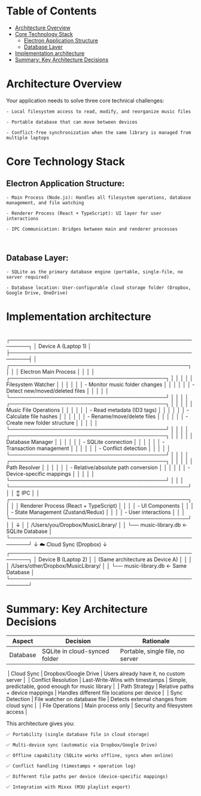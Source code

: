 # Table of Contents

- [Architecture Overview](#architecture-overview)
- [Core Technology Stack](#core-technology-stack)
  - [Electron Application Structure](#electron-application-structure)
  - [Database Layer](#database-layer)
- [Implementation architecture](#implementation-architecture)
- [Summary: Key Architecture Decisions](#summary-key-architecture-decisions)

# Architecture Overview

Your application needs to solve three core technical challenges:

    - Local filesystem access to read, modify, and reorganize music files

    - Portable database that can move between devices

    - Conflict-free synchronization when the same library is managed from multiple laptops

# Core Technology Stack

## Electron Application Structure:

    - Main Process (Node.js): Handles all filesystem operations, database management, and file watching

    - Renderer Process (React + TypeScript): UI layer for user interactions

    - IPC Communication: Bridges between main and renderer processes

    ​

## Database Layer:

    - SQLite as the primary database engine (portable, single-file, no server required)

    - Database location: User-configurable cloud storage folder (Dropbox, Google Drive, OneDrive)


# Implementation architecture

​┌───────────────────────────────────────────────────────┐
│                    Device A (Laptop 1)                │
├───────────────────────────────────────────────────────┤
│  ┌────────────────────────────────────────────────┐   │
│  │         Electron Main Process                  │   │
│  │  ┌──────────────────────────────────────────┐  │   │
│  │  │  Filesystem Watcher                      │  │   │
│  │  │  - Monitor music folder changes          │  │   │
│  │  │  - Detect new/moved/deleted files        │  │   │
│  │  └──────────────────────────────────────────┘  │   │
│  │  ┌──────────────────────────────────────────┐  │   │
│  │  │  Music File Operations                   │  │   │
│  │  │  - Read metadata (ID3 tags)              │  │   │
│  │  │  - Calculate file hashes                 │  │   │
│  │  │  - Rename/move/delete files              │  │   │
│  │  │  - Create new folder structure           │  │   │
│  │  └──────────────────────────────────────────┘  │   │
│  │  ┌──────────────────────────────────────────┐  │   │
│  │  │  Database Manager                        │  │   │
│  │  │  - SQLite connection                     │  │   │
│  │  │  - Transaction management                │  │   │
│  │  │  - Conflict detection                    │  │   │
│  │  └──────────────────────────────────────────┘  │   │
│  │  ┌──────────────────────────────────────────┐  │   │
│  │  │  Path Resolver                           │  │   │
│  │  │  - Relative/absolute path conversion     │  │   │
│  │  │  - Device-specific mappings              │  │   │
│  │  └──────────────────────────────────────────┘  │   │
│  └────────────────────────────────────────────────┘   │
│                         ↕ IPC                         │
│  ┌────────────────────────────────────────────────┐   │
│  │    Renderer Process (React + TypeScript)       │   │
│  │  - UI Components                               │   │
│  │  - State Management (Zustand/Redux)            │   │
│  │  - User interactions                           │   │
│  └────────────────────────────────────────────────┘   │
│                         ↓                             │
│         /Users/you/Dropbox/MusicLibrary/              │
│         └── music-library.db  ← SQLite Database       │
└───────────────────────────────────────────────────────┘
                          ↓
              ☁️ Cloud Sync (Dropbox)
                          ↓
┌───────────────────────────────────────────────────────┐
│                    Device B (Laptop 2)                │
│         (Same architecture as Device A)               │
│                                                       │
│         /Users/other/Dropbox/MusicLibrary/            │
│         └── music-library.db  ← Same Database         │
└───────────────────────────────────────────────────────┘

# Summary: Key Architecture Decisions

| Aspect              | Decision                         | Rationale                                          |
|---------------------|----------------------------------|----------------------------------------------------|
| Database            | SQLite in cloud-synced folder    | Portable, single file, no server                   |
​​
| Cloud Sync          | Dropbox/Google Drive             | Users already have it, no custom server            |
​
| Conflict Resolution | Last-Write-Wins with timestamps  | Simple, predictable, good enough for music library |
​
| Path Strategy       | Relative paths + device mappings | Handles different file locations per device        |
​
| Sync Detection      | File watcher on database file    | Detects external changes from cloud sync           |
​
| File Operations     | Main process only                | Security and filesystem access                     |
​

This architecture gives you:

    ✅ Portability (single database file in cloud storage)

    ✅ Multi-device sync (automatic via Dropbox/Google Drive)

    ✅ Offline capability (SQLite works offline, syncs when online)

    ✅ Conflict handling (timestamps + operation log)

    ✅ Different file paths per device (device-specific mappings)

    ✅ Integration with Mixxx (M3U playlist export)
    ​
